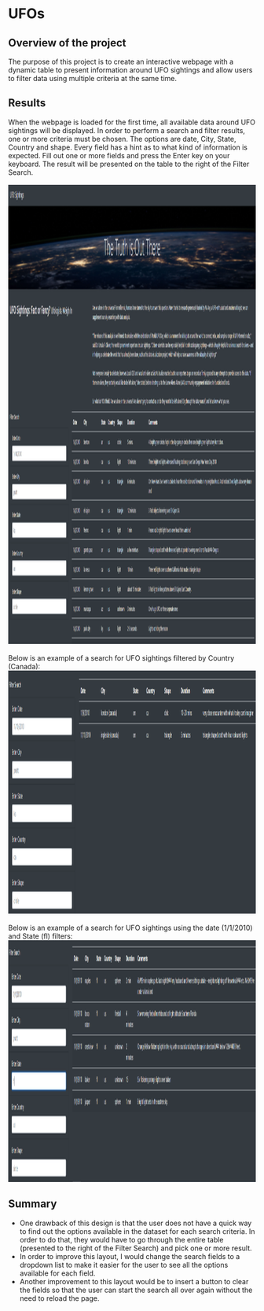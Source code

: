 # UFOs

## Overview of the project
The purpose of this project is to create an interactive webpage with a dynamic table to present information around UFO sightings and allow users to filter data using multiple criteria at the same time.
<br>
## Results
When the webpage is loaded for the first time, all available data around UFO sightings will be displayed. In order to perform a search and filter results, one or more criteria must be chosen. The options are date, City, State, Country and shape. Every field has a hint as to what kind of information is expected. Fill out one or more fields and press the Enter key on your keyboard. The result will be presented on the table to the right of the Filter Search.
<br><br>
<img src="static/images/UFO_website.PNG" width="1897" height="933" alt="UFO website">
<br><br>
Below is an example of a search for UFO sightings filtered by Country (Canada):
<br>
<img src="static/images/UFO_country.PNG" width="1683" height="494" alt="UFO sightings in Canada">
<br><br>
Below is an example of a search for UFO sightings using the date (1/1/2010) and State (fl) filters:
<br>
<img src="static/images/UFO_date_state.PNG" width="1857" height="491" alt="UFO sightings in Florida on 1/1/2010">
<br>
## Summary
<ul>
<li>One drawback of this design is that the user does not have a quick way to find out the options available in the dataset for each search criteria. In order to do that, they would have to go through the entire table (presented to the right of the Filter Search) and pick one or more result.</li>
<li>In order to improve this layout, I would change the search fields to a dropdown list to make it easier for the user to see all the options available for each field.</li>
<li>Another improvement to this layout would be to insert a button to clear the fields so that the user can start the search all over again without the need to reload the page.</li>
</ul>   